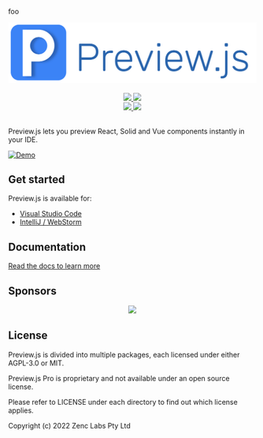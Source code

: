 foo

<div align="center">
  <a href="https://previewjs.com" target="_blank">
    <img src="assets/banner.svg" alt="Preview.js" />
  </a>
  <br />
  <br />
  <a href="https://marketplace.visualstudio.com/items?itemName=zenclabs.previewjs" target="_blank">
    <img src="https://img.shields.io/visual-studio-marketplace/v/zenclabs.previewjs?label=vscode extension" />
    <img src="https://img.shields.io/visual-studio-marketplace/d/zenclabs.previewjs" />
  </a>
  <br />
  <a href="https://plugins.jetbrains.com/plugin/18384-preview-js" target="_blank">
    <img src="https://img.shields.io/jetbrains/plugin/v/18384" />
    <img src="https://img.shields.io/jetbrains/plugin/d/18384" />
  </a>
</div>
<br />

Preview.js lets you preview React, Solid and Vue components instantly in your IDE.

[![Demo](assets/previewjs-overview.gif)](https://previewjs.com)

## Get started

Preview.js is available for:

- [Visual Studio Code](https://marketplace.visualstudio.com/items?itemName=zenclabs.previewjs)
- [IntelliJ / WebStorm](https://plugins.jetbrains.com/plugin/18384-preview-js)

## Documentation

[Read the docs to learn more](https://previewjs.com)

## Sponsors

<p align="center">
  <a href="https://github.com/sponsors/fwouts">
    <img src='https://cdn.jsdelivr.net/gh/fwouts/sponsors/sponsorkit/sponsors.svg'/>
  </a>
</p>

## License

Preview.js is divided into multiple packages, each licensed under either AGPL-3.0 or MIT.

Preview.js Pro is proprietary and not available under an open source license.

Please refer to LICENSE under each directory to find out which license applies.

Copyright (c) 2022 Zenc Labs Pty Ltd
